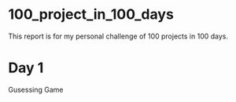 # 100_project_in_100_days
This report is for my personal challenge of 100 projects in 100 days. 

# Day 1
Gusessing Game 
